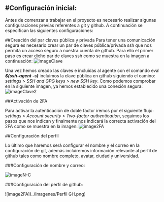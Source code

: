 #Configuración inicial:
---
Antes de comenzar a trabajar en el proyecto es necesario realizar algunas configuraciones previas referentes a git y github. A continuación se especifican las siguientes configuraciones:


##Creación del par claves pública y privada
Para tener una comunicación segura es necesario crear un par de claves pública/privada ssh que nos permita un acceso seguro a nuestra cuenta de github. Para ello el primer paso es crear dicho par de claves ssh como se muestra en la imagen a continuación: 
![imageClave](../Imagenes/clave.png)

Una vez hemos creado las claves e incluidas al agente con el comando eval ***$(ssh-agent -s)*** incluimos la clave pública en github siguiendo el camino: *settings > SSH and GPG keys > new SSH key*. Como podemos comprobar en la siguiente imagen, ya hemos establecido una conexión segura: 
![imageClave2](../Imagenes/clave2.png)


##Activación de 2FA

Para activar la autenticación de doble factor iremos por el siguiente flujo: *settings > Account security > Two-factor authentication*, seguimos los pasos que nos indican y finalmente nos indicará la correcta activación del 2FA como se muestra en la imagen:
![image2FA](../Imagenes/2FA.png)


##Configuración del perfil

Lo último que haremos será configurar el nombre y el correo en la configuración de git, además incluiremos información relevante al perfil de github tales como nombre completo, avatar, ciudad y universidad.

###Configuración de nombre y correo:

![imageN-C](../Imagenes/Nombre-correo.png)

###Configuración del perfil de github:

![image2FA](../Imagenes/Perfil GH.png)
